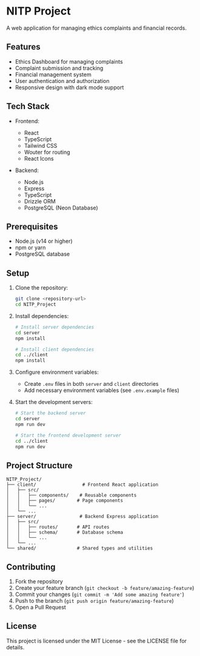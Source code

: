 # NITP Project

A web application for managing ethics complaints and financial records.

## Features

- Ethics Dashboard for managing complaints
- Complaint submission and tracking
- Financial management system
- User authentication and authorization
- Responsive design with dark mode support

## Tech Stack

- Frontend:
  - React
  - TypeScript
  - Tailwind CSS
  - Wouter for routing
  - React Icons

- Backend:
  - Node.js
  - Express
  - TypeScript
  - Drizzle ORM
  - PostgreSQL (Neon Database)

## Prerequisites

- Node.js (v14 or higher)
- npm or yarn
- PostgreSQL database

## Setup

1. Clone the repository:
   ```bash
   git clone <repository-url>
   cd NITP_Project
   ```

2. Install dependencies:
   ```bash
   # Install server dependencies
   cd server
   npm install

   # Install client dependencies
   cd ../client
   npm install
   ```

3. Configure environment variables:
   - Create `.env` files in both `server` and `client` directories
   - Add necessary environment variables (see `.env.example` files)

4. Start the development servers:
   ```bash
   # Start the backend server
   cd server
   npm run dev

   # Start the frontend development server
   cd ../client
   npm run dev
   ```

## Project Structure

```
NITP_Project/
├── client/                 # Frontend React application
│   ├── src/
│   │   ├── components/    # Reusable components
│   │   ├── pages/        # Page components
│   │   └── ...
│   └── ...
├── server/                # Backend Express application
│   ├── src/
│   │   ├── routes/       # API routes
│   │   ├── schema/       # Database schema
│   │   └── ...
│   └── ...
└── shared/               # Shared types and utilities
```

## Contributing

1. Fork the repository
2. Create your feature branch (`git checkout -b feature/amazing-feature`)
3. Commit your changes (`git commit -m 'Add some amazing feature'`)
4. Push to the branch (`git push origin feature/amazing-feature`)
5. Open a Pull Request

## License

This project is licensed under the MIT License - see the LICENSE file for details. 